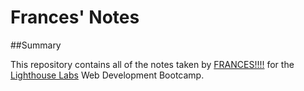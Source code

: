 # Frances' Notes

##Summary

This repository contains all of the notes taken by [FRANCES!!!!](https://github.com/frann-y) for the [Lighthouse Labs](https://www.lighthouselabs.ca/) Web Development Bootcamp.

